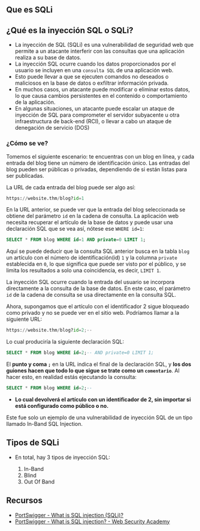 ## Que es SQLi


## ¿Qué es la inyección SQL o SQLi?

- La inyección de SQL (SQLi) es una vulnerabilidad de seguridad web que permite a un atacante interferir con las consultas que una aplicación realiza a su base de datos.
- La inyección SQL ocurre cuando los datos proporcionados por el usuario se incluyen en una `consulta SQL` de una aplicación web.
- Esto puede llevar a que se ejecuten comandos no deseados o maliciosos en la base de datos o exfiltrar información privada.
- En muchos casos, un atacante puede modificar o eliminar estos datos, lo que causa cambios persistentes en el contenido o comportamiento de la aplicación.
- En algunas situaciones, un atacante puede escalar un ataque de inyección de SQL para comprometer el servidor subyacente u otra infraestructura de back-end (RCI), o llevar a cabo un ataque de denegación de servicio (DOS)

### ¿Cómo se ve?

Tomemos el siguiente escenario: te encuentras con un blog en línea, y cada entrada del blog tiene un número de identificación único. Las entradas del blog pueden ser públicas o privadas, dependiendo de si están listas para ser publicadas. 

La URL de cada entrada del blog puede ser algo así:

````py
https://website.thm/blog?id=1
````

En la URL anterior, se puede ver que la entrada del blog seleccionada se obtiene del parámetro `id` en la cadena de consulta. La aplicación web necesita recuperar el artículo de la base de datos y puede usar una declaración SQL que se vea así, nótese ese `WHERE id=1`:

````sql
SELECT * FROM blog WHERE id=1 AND private=0 LIMIT 1;
````

Aquí se puede deducir que la consulta SQL anterior busca en la tabla `blog` un artículo con el número de identificación(id) `1` y la columna `private` establecida en `0`, lo que significa que puede ser visto por el público, y se limita los resultados a solo una coincidencia, es decir, `LIMIT 1`.

La inyección SQL ocurre cuando la entrada del usuario se incorpora directamente a la consulta de la base de datos. En este caso, el parámetro `id` de la cadena de consulta se usa directamente en la consulta SQL.

Ahora, supongamos que el artículo con el identificador 2 sigue bloqueado como privado y no se puede ver en el sitio web. Podríamos llamar a la siguiente URL:

````py
https://website.thm/blog?id=2;--
````

Lo cual produciría la siguiente declaración SQL:

````sql
SELECT * FROM blog WHERE id=2;-- AND private=0 LIMIT 1;
````

El **punto y coma `;`** en la URL indica el final de la declaración SQL, y **los dos guiones hacen que todo lo que sigue se trate como un `comentario`**. Al hacer esto, en realidad estás ejecutando la consulta:

````sql
SELECT * FROM blog WHERE id=2;-- 
````

- **Lo cual devolverá el artículo con un identificador de 2, sin importar si está configurado como público o no.**

Este fue solo un ejemplo de una vulnerabilidad de inyección SQL de un tipo llamado In-Band SQL Injection. 

## Tipos de SQLi

- En total, hay 3 tipos de inyección SQL:

    1. In-Band
    2. Blind
    3. Out Of Band

 ## Recursos

 - [PortSwigger - What is SQL injection (SQLi)?](https://portswigger.net/web-security/sql-injection#what-is-sql-injection-sqli)
 - [PortSwigger - What is SQL injection? - Web Security Academy](https://www.youtube.com/watch?v=wX6tszfgYp4)
